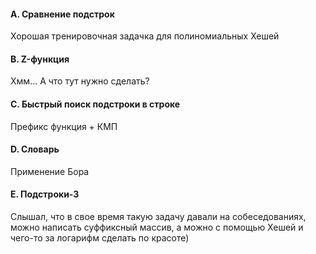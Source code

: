 #### A. Сравнение подстрок
Хорошая тренировочная задачка для полиномиальных Хешей

#### B. Z-функция
Хмм... А что тут нужно сделать?

#### C. Быстрый поиск подстроки в строке
Префикс функция + КМП

#### D. Словарь
Применение Бора

#### E. Подстроки-3
Слышал, что в свое время такую задачу давали на собеседованиях, можно написать суффиксный массив, а можно с помощью Хешей и чего-то за логарифм сделать по красоте)
